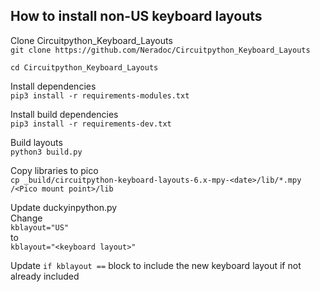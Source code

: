 ## How to install non-US keyboard layouts

Clone Circuitpython_Keyboard_Layouts  
`git clone https://github.com/Neradoc/Circuitpython_Keyboard_Layouts`

`cd Circuitpython_Keyboard_Layouts`

Install dependencies  
`pip3 install -r requirements-modules.txt`

Install build dependencies  
`pip3 install -r requirements-dev.txt`

Build layouts  
`python3 build.py`

Copy libraries to pico  
`cp _build/circuitpython-keyboard-layouts-6.x-mpy-<date>/lib/*.mpy /<Pico mount point>/lib`

Update duckyinpython.py  
Change  
`kblayout="US"`  
to  
`kblayout="<keyboard layout>"`  

Update `if kblayout ==` block to include the new keyboard layout if not already included
